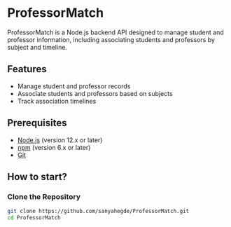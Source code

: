 # ProfessorMatch

ProfessorMatch is a Node.js backend API designed to manage student and professor information, including associating students and professors by subject and timeline.

## Features

- Manage student and professor records
- Associate students and professors based on subjects
- Track association timelines

## Prerequisites

- [Node.js](https://nodejs.org/) (version 12.x or later)
- [npm](https://www.npmjs.com/get-npm) (version 6.x or later)
- [Git](https://git-scm.com/)

## How to start?

### Clone the Repository

```bash
git clone https://github.com/sanyahegde/ProfessorMatch.git
cd ProfessorMatch
